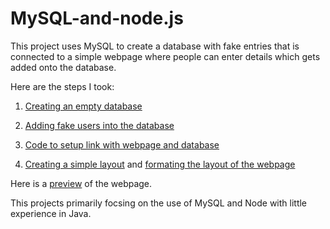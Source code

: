 # MySQL-and-node.js
This project uses MySQL to create a database with fake entries that is connected to a simple webpage where people can enter details which gets added onto the database. 

Here are the steps I took:

1. [Creating an empty database](https://github.com/KodaiKonnerArai/MySQL-and-node.js/blob/main/Schema.sql)

2. [Adding fake users into the database](https://github.com/KodaiKonnerArai/MySQL-and-node.js/blob/main/Fake%20Data%20Input.js)

3. [Code to setup link with webpage and database](https://github.com/KodaiKonnerArai/MySQL-and-node.js/blob/main/Node%20Code.js)

4. [Creating a simple layout](https://github.com/KodaiKonnerArai/MySQL-and-node.js/blob/main/Home%20Page%20Layout.ejs) and [formating the layout of the webpage](https://github.com/KodaiKonnerArai/MySQL-and-node.js/blob/main/Home%20Page%20Format.css)

Here is a [preview]([https://github.com/KodaiKonnerArai/MySQL-and-node.js/blob/main/Webpage%20Preview%201.png](https://raw.githubusercontent.com/KodaiKonnerArai/MySQL-and-node.js/main/Webpage%20Preview%201.png)) of the webpage. 

This projects primarily focsing on the use of MySQL and Node with little experience in Java. 
